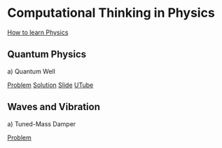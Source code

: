 # Computational Thinking in Physics

[How to learn Physics](howtolearnphysics.md)

## Quantum Physics
a) Quantum Well

[Problem](QuantumPhysics_Q1.md)
[Solution](designingQW.py)
[Slide](DesigningaQuantum‑WellInfra‑Red.pdf)
[UTube]()

## Waves and Vibration

a) Tuned-Mass Damper

[Problem](OptimisingaTuned-Mass-Damper.md)
